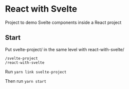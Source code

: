 # React with Svelte
Project to demo Svelte components inside a React project

## Start
Put svelte-project/ in the same level with react-with-svelte/

```
/svelte-project
/react-with-svelte
```

Run `yarn link svelte-project`

Then run `yarn start`

# 